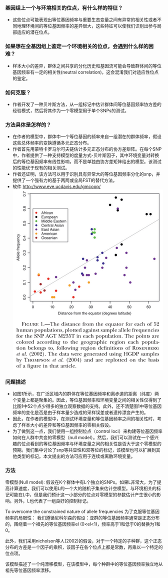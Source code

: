### 基因组上一个与环境相关的位点，有什么样的特征？
* 这些位点可能表现出等位基因频率与重要生态变量之间有异常的相关性或者不同地理环境间的等位基因频率的差异很大，这些特征可以使我们识别出参与局部适应的潜在位点。
### 如果想在全基因组上鉴定一个环境相关的位点，会遇到什么样的困难？
* 样本大小的差异，群体之间共享的分化历史和基因流可能会导致群体间的等位基因频率有一定的相关性(neutral correlation)，这会混淆我们对适应性位点的鉴定。
### 如何克服？
* 作者开发了一种贝叶斯方法，从一组标记中估计群体间等位基因频率协方差的经验模式，然后将其作为一个零模型用于单个SNPs的测试。
### 方法具体是怎样的？
* 在作者的模型中，群体中一个等位基因的频率来自一组潜在的群体频率，假设这些总体频率的变换遵循多元正态分布。
* 作者首先用蒙特卡罗马尔可夫链估计多元正态分布的协方差矩阵。在每个SNP中，作者提供了一种支持模型的度量方式-贝叶斯因子，其中环境变量对转换后的等位基因频率有线性影响，而不是单独由协方差矩阵给出的模型。该测试的性能优于现有的相关测试。
* 作者还证明，该方法可以用于识别具有异常大的等位基因频率分化的snp，并提供了一个强有力的基于两两或全局FST的替代方法。
* 软件 http://www.eve.ucdavis.edu/gmcoop/
![](assets/16442473466436.jpg)
### 问题描述
* 如图1所示，在广泛区域内的群体在等位基因频率和离赤道的距离（纬度）两个变量上都是聚集的。因此，等位基因频率和环境变量之间的相关性仅得到了比图1中52个点少得多的独立观察数据的支持。此外，还不清楚图1中等位基因频率的变化是否是由于样本量少造成的采样误差或者遗传漂变产生的。
* 因此，在作者的模型中，在测试环境变量和等位基因频率之间的相关性时，考虑了样本大小的差异和等位基因频率的零相关假设。
* 为了做到这一点，我们使用一组控制位点（control loci）来构建等位基因频率如何在人群中共变的零模型（null model）。然后，我们可以测试在一个感兴趣的位点看到的等位基因频率与环境变量之间的相关性是否大于这个零模型的预期。我们集中讨论了snp等共显性和双等位的标记，该模型也可以扩展到其他类型的标记。本文提出的方法可应用于连续或离散环境变量。
### 方法
零模型(Null model):
假设在K个群体中有L个独立的SNPs。如果L非常大，为了提高计算速度，我们可以使用L的一个大的随机子集来估计空模型。与环境相关的标记可能在L中，但是我们预计这一小部分的位点对零模型的参数估计产生很小的影响。另外，L也代表了一组良好的控制标记。

To overcome the constrained nature of allele frequencies
为了克服等位基因频率的局限性：
我们遵循尼科尔森的假设：亚群的等位基因频率通常是正态分布的，围绕着一个祖先的等位基因频率el (0<el<1)，频率高于1和低于0的替换为1和0。

此外，我们采用nicholson等人(2002)的假设，对于一个特定的子种群，这个正态分布的方差是一个因子的乘积，该因子在各个位点上都是常数，再乘以一个特定的位点项。

该模型描述了一个纯漂移模型，在该模型中，每个种群中的等位基因频率独立地从祖先等位基因频率漂移。
